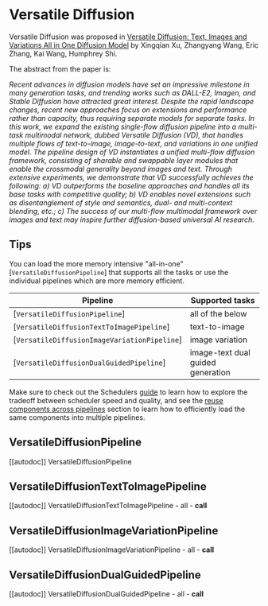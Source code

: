 <!--Copyright 2023 The HuggingFace Team. All rights reserved.

Licensed under the Apache License, Version 2.0 (the "License"); you may not use this file except in compliance with
the License. You may obtain a copy of the License at

http://www.apache.org/licenses/LICENSE-2.0

Unless required by applicable law or agreed to in writing, software distributed under the License is distributed on
an "AS IS" BASIS, WITHOUT WARRANTIES OR CONDITIONS OF ANY KIND, either express or implied. See the License for the
specific language governing permissions and limitations under the License.
-->

# Versatile Diffusion

Versatile Diffusion was proposed in [Versatile Diffusion: Text, Images and Variations All in One Diffusion Model](https://huggingface.co/papers/2211.08332) by Xingqian Xu, Zhangyang Wang, Eric Zhang, Kai Wang, Humphrey Shi.

The abstract from the paper is:

*Recent advances in diffusion models have set an impressive milestone in many generation tasks, and trending works such as DALL-E2, Imagen, and Stable Diffusion have attracted great interest. Despite the rapid landscape changes, recent new approaches focus on extensions and performance rather than capacity, thus requiring separate models for separate tasks. In this work, we expand the existing single-flow diffusion pipeline into a multi-task multimodal network, dubbed Versatile Diffusion (VD), that handles multiple flows of text-to-image, image-to-text, and variations in one unified model. The pipeline design of VD instantiates a unified multi-flow diffusion framework, consisting of sharable and swappable layer modules that enable the crossmodal generality beyond images and text. Through extensive experiments, we demonstrate that VD successfully achieves the following: a) VD outperforms the baseline approaches and handles all its base tasks with competitive quality; b) VD enables novel extensions such as disentanglement of style and semantics, dual- and multi-context blending, etc.; c) The success of our multi-flow multimodal framework over images and text may inspire further diffusion-based universal AI research.*

## Tips

You can load the more memory intensive "all-in-one" [`VersatileDiffusionPipeline`] that supports all the tasks or use the individual pipelines which are more memory efficient.

| **Pipeline**                                         | **Supported tasks**               |
|------------------------------------------------------|-----------------------------------|
| [`VersatileDiffusionPipeline`]                       | all of the below                  |
| [`VersatileDiffusionTextToImagePipeline`]            | text-to-image                     |
| [`VersatileDiffusionImageVariationPipeline`]         | image variation                   |
| [`VersatileDiffusionDualGuidedPipeline`]             | image-text dual guided generation |

<Tip>

Make sure to check out the Schedulers [guide](../../using-diffusers/schedulers) to learn how to explore the tradeoff between scheduler speed and quality, and see the [reuse components across pipelines](../../using-diffusers/loading#reuse-components-across-pipelines) section to learn how to efficiently load the same components into multiple pipelines.

</Tip>

## VersatileDiffusionPipeline
[[autodoc]] VersatileDiffusionPipeline

## VersatileDiffusionTextToImagePipeline
[[autodoc]] VersatileDiffusionTextToImagePipeline
	- all
	- __call__

## VersatileDiffusionImageVariationPipeline
[[autodoc]] VersatileDiffusionImageVariationPipeline
	- all
	- __call__

## VersatileDiffusionDualGuidedPipeline
[[autodoc]] VersatileDiffusionDualGuidedPipeline
	- all
	- __call__
